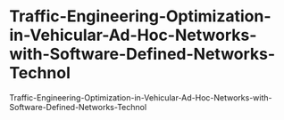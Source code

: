 # Traffic-Engineering-Optimization-in-Vehicular-Ad-Hoc-Networks-with-Software-Defined-Networks-Technol
 Traffic-Engineering-Optimization-in-Vehicular-Ad-Hoc-Networks-with-Software-Defined-Networks-Technol
